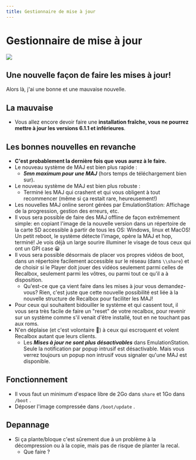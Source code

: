 ```yaml
---
title: Gestionnaire de mise à jour
---
```


# Gestionnaire de mise à jour

![](https://gblobscdn.gitbook.com/assets%2F-LdKWTKrrUvJVmGP83hw%2F-M8f1Xj72mnetMU5ge3p%2F-M8f5iNaSCD4S6XSmk5x%2Fimage.png?alt=media&token=67c61297-5a41-45d1-9074-c0e963b0d141)

## Une nouvelle façon de faire les mises à jour! <a id="une-nouvelle-facon-de-faire-les-mises-a-jour"></a>

Alors là, j'ai une bonne et une mauvaise nouvelle.

## La mauvaise <a id="la-mauvaise"></a>

* Vous allez encore devoir faire une **installation fraîche, vous ne pourrez mettre à jour les versions 6.1.1 et inférieures**.

## Les bonnes nouvelles en revanche <a id="les-bonnes-nouvelles-en-revanche"></a>

* **C'est probablement la dernière fois que vous aurez à le faire.**
* Le nouveau système de MAJ est bien plus rapide :
  * _**5mn maximum pour une MAJ**_ \(hors temps de téléchargement bien sur\).
* Le nouveau système de MAJ est bien plus robuste :
  * Terminé les MAJ qui crashent et qui vous obligent à tout recommencer \(même si ça restait rare, heureusement!\)
* Les nouvelles MAJ online seront gérées par EmulationStation: Affichage de la progression, gestion des erreurs, etc.
* Il vous sera possible de faire des MAJ offline de façon extrêmement simple: en copiant l'image de la nouvelle version dans un répertoire de la carte SD accessible à partir de tous les OS: Windows, linux et MacOS! Un petit reboot, le système détecte l'image, opère la MAJ et hop, terminé! Je vois déjà un large sourire illuminer le visage de tous ceux qui ont un GPI case 😀
* Il vous sera possible désormais de placer vos propres vidéos de boot, dans un répertoire facilement accessible sur le réseau \(dans `\\share`\) et de choisir si le Player doit jouer des vidéos seulement parmi celles de Recalbox, seulement parmi les vôtres, ou parmi tout ce qu'il a à disposition.
  * Qu'est-ce que ça vient faire dans les mises à jour vous demandez-vous? Rien, c'est juste que cette nouvelle possibilité est liée à la nouvelle structure de Recalbox pour faciliter les MAJ!
* Pour ceux qui souhaitent bidouiller le système et qui cassent tout, il vous sera très facile de faire un "reset" de votre recalbox, pour revenir sur un système comme s'il venait d'être installé, tout en ne touchant pas aux roms.
* N'en déplaise \(et c'est volontaire 👿\) à ceux qui escroquent et volent Recalbox autant que leurs clients.
  * Les _**Mises à jour ne sont plus désactivables**_ dans EmulationStation. Seule la notification par popup intrusif est désactivable. Mais vous verrez toujours un popup non intrusif vous signaler qu'une MAJ est disponible.

## Fonctionnement <a id="fonctionnement"></a>

* Il vous faut un minimum d'espace libre de 2Go dans `share` et 1Go dans `/boot` .
* Déposer l'image compressée dans `/boot/update` .

## Depannage <a id="depannage"></a>

* Si ça plante/bloque c'est sûrement due à un problème à la décompression ou à la copie, mais pas de risque de planter la recal.
  * Que faire ?

